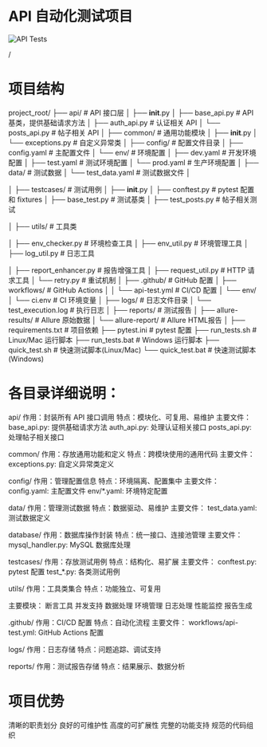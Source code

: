 # API 自动化测试项目

![API Tests](https://github.com/<leowang-prism>/py_api_test/workflows/API%20Automated%20Tests/badge.svg)


/


# 项目结构
project_root/
├── api/                          # API 接口层
│   ├── __init__.py
│   ├── base_api.py              # API 基类，提供基础请求方法
│   ├── auth_api.py              # 认证相关 API
│   └── posts_api.py             # 帖子相关 API
│
├── common/                       # 通用功能模块
│   ├── __init__.py
│   └── exceptions.py            # 自定义异常类
│
├── config/                       # 配置文件目录
│   ├── config.yaml              # 主配置文件
│   └── env/                     # 环境配置
│       ├── dev.yaml             # 开发环境配置
│       ├── test.yaml            # 测试环境配置
│       └── prod.yaml            # 生产环境配置
│
├── data/                        # 测试数据
│   └── test_data.yaml          # 测试数据文件
│
<!-- ├── database/                    # 数据库操作
│   └── mysql_handler.py        # MySQL 数据库处理器 -->
│
├── testcases/                   # 测试用例
│   ├── __init__.py
│   ├── conftest.py             # pytest 配置和 fixtures
│   ├── base_test.py            # 测试基类
│   ├── test_posts.py           # 帖子相关测试
<!-- │   ├── test_consistency.py     # 数据一致性测试
│   └── test_performance.py     # 性能测试 -->
│
├── utils/                       # 工具类
<!-- │   ├── assert_util.py          # 断言工具
│   ├── concurrent.py           # 并发测试支持
│   ├── data_factory.py         # 测试数据生成
│   ├── data_util.py            # 数据处理工具
│   ├── db_util.py              # 数据库工具 -->
│   ├── env_checker.py          # 环境检查工具
│   ├── env_util.py             # 环境管理工具
│   ├── log_util.py             # 日志工具
<!-- │   ├── performance.py          # 性能监控工具 -->
│   ├── report_enhancer.py      # 报告增强工具
│   ├── request_util.py         # HTTP 请求工具
│   └── retry.py                # 重试机制
│
├── .github/                     # GitHub 配置
│   ├── workflows/              # GitHub Actions
│   │   └── api-test.yml        # CI/CD 配置
│   └── env/
│       └── ci.env              # CI 环境变量
│
├── logs/                        # 日志文件目录
│   └── test_execution.log      # 执行日志
│
├── reports/                     # 测试报告
│   ├── allure-results/         # Allure 原始数据
│   └── allure-report/          # Allure HTML报告
│
├── requirements.txt            # 项目依赖
├── pytest.ini                 # pytest 配置
├── run_tests.sh              # Linux/Mac 运行脚本
├── run_tests.bat             # Windows 运行脚本
├── quick_test.sh             # 快速测试脚本(Linux/Mac)
└── quick_test.bat            # 快速测试脚本(Windows)




# 各目录详细说明：
api/
作用：封装所有 API 接口调用
特点：模块化、可复用、易维护
主要文件：
base_api.py: 提供基础请求方法
auth_api.py: 处理认证相关接口
posts_api.py: 处理帖子相关接口

common/
作用：存放通用功能和定义
特点：跨模块使用的通用代码
主要文件：
exceptions.py: 自定义异常类定义

config/
作用：管理配置信息
特点：环境隔离、配置集中
主要文件：
config.yaml: 主配置文件
env/*.yaml: 环境特定配置

data/
作用：管理测试数据
特点：数据驱动、易维护
主要文件：
test_data.yaml: 测试数据定义

database/
作用：数据库操作封装
特点：统一接口、连接池管理
主要文件：
mysql_handler.py: MySQL 数据库处理

testcases/
作用：存放测试用例
特点：结构化、易扩展
主要文件：
conftest.py: pytest 配置
test_*.py: 各类测试用例

utils/
作用：工具类集合
特点：功能独立、可复用

主要模块：
断言工具
并发支持
数据处理
环境管理
日志处理
性能监控
报告生成

.github/
作用：CI/CD 配置
特点：自动化流程
主要文件：
workflows/api-test.yml: GitHub Actions 配置

logs/
作用：日志存储
特点：问题追踪、调试支持

reports/
作用：测试报告存储
特点：结果展示、数据分析

# 项目优势
清晰的职责划分
良好的可维护性
高度的可扩展性
完整的功能支持
规范的代码组织